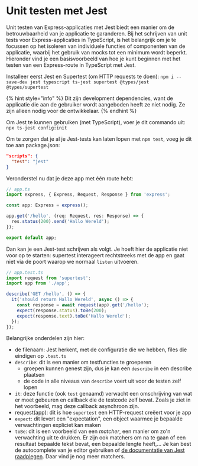 # Unit testen met Jest

Unit testen van Express-applicaties met Jest biedt een manier om de betrouwbaarheid van je applicatie te garanderen. Bij het schrijven van unit tests voor Express-applicaties in TypeScript, is het belangrijk om je te focussen op het isoleren van individuele functies of componenten van de applicatie, waarbij het gebruik van mocks tot een minimum wordt beperkt. Hieronder vind je een basisvoorbeeld van hoe je kunt beginnen met het testen van een Express-route in TypeScript met Jest.

Installeer eerst Jest en Supertest (om HTTP requests te doen): `npm i --save-dev jest typescript ts-jest supertest @types/jest @types/supertest`

{% hint style="info" %}
Dit zijn development dependencies, want de applicatie die aan de gebruiker wordt aangeboden heeft ze niet nodig. Ze zijn alleen nodig voor de ontwikkelaar.
{% endhint %}

Om Jest te kunnen gebruiken (met TypeScript), voer je dit commando uit: `npx ts-jest config:init`

Om te zorgen dat je al je Jest-tests kan laten lopen met `npm test`, voeg je dit toe aan package.json:

```json
"scripts": {
  "test": "jest"
}
```

Veronderstel nu dat je deze app met één route hebt:

```typescript
// app.ts
import express, { Express, Request, Response } from 'express';

const app: Express = express();

app.get('/hello', (req: Request, res: Response) => {
  res.status(200).send('Hallo Wereld');
});

export default app;

```

Dan kan je een Jest-test schrijven als volgt. Je hoeft hier de applicatie niet voor op te starten: supertest interageert rechtstreeks met de app en gaat niet via de poort waarop we normaal `listen` uitvoeren.

```typescript
// app.test.ts
import request from 'supertest';
import app from './app';

describe('GET /hello', () => {
  it('should return Hallo Wereld', async () => {
    const response = await request(app).get('/hello');
    expect(response.status).toBe(200);
    expect(response.text).toBe('Hallo Wereld');
  });
});
```

Belangrijke onderdelen zijn hier:

* de filenaam: Jest herkent, met de configuratie die we hebben, files die eindigen op `.test.ts`
* `describe`: dit is een manier om testfuncties te groeperen
  * groepen kunnen genest zijn, dus je kan een `describe` in een describe plaatsen
  * de code in alle niveaus van `describe` voert uit voor de testen zelf lopen
* `it`: deze functie (ook `test` genaamd) verwacht een omschrijving van wat er moet gebeuren en callback die de testcode zelf bevat. Zoals je ziet in het voorbeeld, mag deze callback asynchroon zijn.
* request(app): dit is hoe `supertest` een HTTP-request creëert voor je app
* `expect`: dit levert een "expectation", een object waarmee je bepaalde verwachtingen expliciet kan maken
* `toBe`: dit is een voorbeeld van een _matcher_, een manier om zo'n verwachting uit te drukken. Er zijn ook matchers om na te gaan of een resultaat bepaalde tekst bevat, een bepaalde lengte heeft,... Je kan best de autocomplete van je editor gebruiken of [de documentatie van Jest raadplegen](https://jestjs.io/docs/using-matchers). Daar vind je nog meer matchers.
